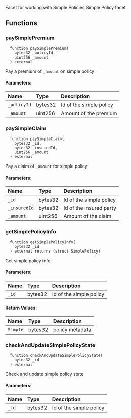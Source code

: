 Facet for working with Simple Policies
Simple Policy facet
## Functions
### paySimplePremium
```solidity
  function paySimplePremium(
    bytes32 _policyId,
    uint256 _amount
  ) external
```
Pay a premium of `_amount` on simple policy
#### Parameters:
| Name | Type | Description                                                          |
| :--- | :--- | :------------------------------------------------------------------- |
|`_policyId` | bytes32 | Id of the simple policy
|`_amount` | uint256 | Amount of the premium
### paySimpleClaim
```solidity
  function paySimpleClaim(
    bytes32 _id,
    bytes32 _insuredId,
    uint256 _amount
  ) external
```
Pay a claim of `_amount` for simple policy
#### Parameters:
| Name | Type | Description                                                          |
| :--- | :--- | :------------------------------------------------------------------- |
|`_id` | bytes32 | Id of the simple policy
|`_insuredId` | bytes32 | Id of the insured party
|`_amount` | uint256 | Amount of the claim
### getSimplePolicyInfo
```solidity
  function getSimplePolicyInfo(
    bytes32 _id
  ) external returns (struct SimplePolicy)
```
Get simple policy info
#### Parameters:
| Name | Type | Description                                                          |
| :--- | :--- | :------------------------------------------------------------------- |
|`_id` | bytes32 | Id of the simple policy
#### Return Values:
| Name                           | Type          | Description                                                                  |
| :----------------------------- | :------------ | :--------------------------------------------------------------------------- |
|`Simple`| bytes32 | policy metadata
### checkAndUpdateSimplePolicyState
```solidity
  function checkAndUpdateSimplePolicyState(
    bytes32 _id
  ) external
```
Check and update simple policy state
#### Parameters:
| Name | Type | Description                                                          |
| :--- | :--- | :------------------------------------------------------------------- |
|`_id` | bytes32 | Id of the simple policy
